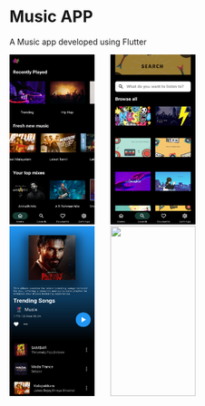 # Music APP

A Music app developed using Flutter



<p float="left">
  <img src="/DOCS/home.webp" height="300" width="150" />
  &nbsp;&nbsp;&nbsp;&nbsp;&nbsp;
  <img src="/DOCS/search.webp" height="300" width="150" />
  &nbsp;&nbsp;&nbsp;&nbsp;&nbsp;
  <img src="/DOCS/album.webp" height="300" width="150" />
   &nbsp;&nbsp;&nbsp;&nbsp;&nbsp;
  <img src="/DOCS/music player.webp" height="300" width="150" />
  
</p>



